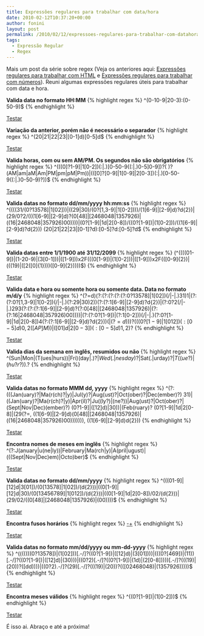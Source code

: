 ```yaml
---
title: Expressões regulares para trabalhar com data/hora
date: 2010-02-12T10:37:20+00:00
author: fonini
layout: post
permalink: /2010/02/12/expressoes-regulares-para-trabalhar-com-datahora/
tags:
  - Expressão Regular
  - Regex
---
```

Mais um post da série sobre regex (Veja os anteriores aqui: [Expressões regulares para trabalhar com HTML](/2010/02/09/expressoes-regulares-para-trabalhar-com-html/) e [Expressões regulares para trabalhar com números](/2010/02/11/expressoes-regulares-para-trabalhar-com-numeros/)). Reuni algumas expressões regulares úteis para trabalhar com data e hora.

**Valida data no formato HH:MM** 
{% highlight regex %}
^(0-10-9|20-3):(0-50-9)$
{% endhighlight %}
  
<a href="http://regexpal.com/?flags=&regex=^%28[0-1][0-9]|[2][0-3]%29%3A%28[0-5][0-9]%29%24&input=12%3A30" rel="externo">Testar</a>

**Variação da anterior, porém não é necessário o separador** 
{% highlight regex %}
^(20|21|22|23|[0-1]d)[0-5]d$
{% endhighlight %}
  
<a href="http://regexpal.com/?flags=&regex=^%2820|21|22|23|[0-1]d%29[0-5]d%24&input=1540" rel="externo">Testar</a>

**Valida horas, com ou sem AM/PM. Os segundos não são obrigatórios**
{% highlight regex %}
^(((0]?1-9]|1[0-2])(:|.)[0-50-9\((:|.)0-5]0-9])?( )?(AM|am|aM|Am|PM|pm|pM|Pm))|(([0]?[0-9]|1[0-9]|2[0-3])(:|.)[0-50-9\((:|.)0-50-9)?))$
{% endhighlight %}
  
<a href="http://regexpal.com/?flags=&regex=^%28%28%28[0]%3F[1-9]|1[0-2]%29%28%3A|.%29[0-5][0-9]%28%28%3A|.%29[0-5][0-9]%29%3F%28%20%29%3F%28AM|am|aM|Am|PM|pm|pM|Pm%29%29|%28%28[0]%3F[0-9]|1[0-9]|2[0-3]%29%28%3A|.%29[0-5][0-9]%28%28%3A|.%29[0-5][0-9]%29%3F%29%29%24&input=03%3A40%20AM" rel="externo">Testar</a>

**Valida datas no formato dd/mm/yyyy hh:mm:ss**
{% highlight regex %}
^((((31/(0?13578]|1[02]))|((29|30)/(0?[1,3-9]|1[0-2])))/(1[6-9]|[2-9]d)?d{2})|(29/0?2/(((1[6-9]|[2-9]d)?(0[48]|[2468048|1357926)|((16|2468048|357926)00))))|(0?[1-9]|1d|2[0-8])/((0?[1-9])|(1[0-2]))/((1[6-9]|[2-9]d)?d{2})) (20|21|22|23|[0-1]?d):[0-5]?d:[0-5]?d$
{% endhighlight %}
	  
<a href="http://regexpal.com/?flags=&regex=^%28%28%28%2831%2F%280%3F[13578]|1[02]%29%29|%28%2829|30%29%2F%280%3F[1%2C3-9]|1[0-2]%29%29%29%2F%281[6-9]|[2-9]d%29%3Fd{2}%29|%2829%2F0%3F2%2F%28%28%281[6-9]|[2-9]d%29%3F%280[48]|[2468][048]|[13579][26]%29|%28%2816|[2468][048]|[3579][26]%2900%29%29%29%29|%280%3F[1-9]|1d|2[0-8]%29%2F%28%280%3F[1-9]%29|%281[0-2]%29%29%2F%28%281[6-9]|[2-9]d%29%3Fd{2}%29%29%20%2820|21|22|23|[0-1]%3Fd%29%3A[0-5]%3Fd%3A[0-5]%3Fd%24&input=12%2F04%2F1990%2014%3A00%3A50" rel="externo">Testar</a>

**Valida datas entre 1/1/1900 até 31/12/2099**
{% highlight regex %}
(^((((01-9])|(1-20-9)|(3[0-1]))|([1-9]))x2F(((0[1-9])|(1[0-2]))|([1-9]))x2F(([0-9]{2})|(((19)|([2([0]{1})))([0-9]{2}))))$)
{% endhighlight %}
	  
<a href="http://regexpal.com/?flags=&regex=%28^%28%28%28%280[1-9]%29|%28[1-2][0-9]%29|%283[0-1]%29%29|%28[1-9]%29%29x2F%28%28%280[1-9]%29|%281[0-2]%29%29|%28[1-9]%29%29x2F%28%28[0-9]{2}%29|%28%28%2819%29|%28[2]%28[0]{1}%29%29%29%28[0-9]{2}%29%29%29%29%24%29&input=12%2F04%2F1990" rel="externo">Testar</a>

**Valida data e hora ou somente hora ou somente data. Data no formato m/d/y**
{% highlight regex %}
^(?=d)(?:(?:(?:(?:(?:0?13578]|1[02])(/|-|.)31)1|(?:(?:0?[1,3-9]|1[0-2])(/|-|.)(?:29|30)2))(?:(?:1[6-9]|[2-9]d)?d{2})|(?:0?2(/|-|.)293(?:(?:(?:1[6-9]|[2-9]d)?(?:0[48]|[2468048|1357926)|(?:(?:16|2468048|357926)00))))|(?:(?:0?[1-9])|(?:1[0-2]))(/|-|.)(?:0?[1-9]|1d|2[0-8])4(?:(?:1[6-9]|[2-9]d)?d{2}))($| (?=d)))?(((0?[1-9]|1[012])(:[0-5]d){0,2}( [AP]M))|([01]d|2[0-3])(:[0-5]d){1,2})?$
{% endhighlight %}
	  
<a href="http://regexpal.com/?flags=&regex=^%28%3F%3Dd%29%28%3F%3A%28%3F%3A%28%3F%3A%28%3F%3A%28%3F%3A0%3F[13578]|1[02]%29%28%2F|-|.%2931%291|%28%3F%3A%28%3F%3A0%3F[1%2C3-9]|1[0-2]%29%28%2F|-|.%29%28%3F%3A29|30%292%29%29%28%3F%3A%28%3F%3A1[6-9]|[2-9]d%29%3Fd{2}%29|%28%3F%3A0%3F2%28%2F|-|.%29293%28%3F%3A%28%3F%3A%28%3F%3A1[6-9]|[2-9]d%29%3F%28%3F%3A0[48]|[2468][048]|[13579][26]%29|%28%3F%3A%28%3F%3A16|[2468][048]|[3579][26]%2900%29%29%29%29|%28%3F%3A%28%3F%3A0%3F[1-9]%29|%28%3F%3A1[0-2]%29%29%28%2F|-|.%29%28%3F%3A0%3F[1-9]|1d|2[0-8]%294%28%3F%3A%28%3F%3A1[6-9]|[2-9]d%29%3Fd{2}%29%29%28%24|%20%28%3F%3Dd%29%29%29%3F%28%28%280%3F[1-9]|1[012]%29%28%3A[0-5]d%29{0%2C2}%28%20[AP]M%29%29|%28[01]d|2[0-3]%29%28%3A[0-5]d%29{1%2C2}%29%3F%24&input=04%2F12%2F1990%2014%3A30%3A45" rel="externo">Testar</a>

**Valida dias da semana em inglês, resumidos ou não**
{% highlight regex %}
^(Sun|Mon|(T(ues|hurs))|Fri)(day|.)?$|Wed(.|nesday)?$|Sat(.|urday)?$|T((ue?)|(hu?r?)).?$
{% endhighlight %}
	  
<a href="http://regexpal.com/?flags=&regex=^%28Sun|Mon|%28T%28ues|hurs%29%29|Fri%29%28day|.%29%3F%24|Wed%28.|nesday%29%3F%24|Sat%28.|urday%29%3F%24|T%28%28ue%3F%29|%28hu%3Fr%3F%29%29.%3F%24&input=Sunday" rel="externo">Testar</a>

**Valida datas no formato MMM dd, yyyy**
{% highlight regex %}
^(?:(((Jan(uary)?|Ma(r(ch)?|y)|Jul(y)?|Aug(ust)?|Oct(ober)?|Dec(ember)?) 31)|((Jan(uary)?|Ma(r(ch)?|y)|Apr(il)?|Ju((ly?)|(ne?))|Aug(ust)?|Oct(ober)?|(Sept|Nov|Dec)(ember)?) (0?1-9]|([12]d)|30))|(Feb(ruary)? (0?[1-9]|1d|2[0-8]|(29(?=, ((1[6-9]|[2-9]d)(0[48]|[2468048|1357926)|((16|2468048|357926)00))))))), ((1[6-9]|[2-9]d)d{2}))
{% endhighlight %}
	  
<a href="http://regexpal.com/?flags=&regex=^%28%3F%3A%28%28%28Jan%28uary%29%3F|Ma%28r%28ch%29%3F|y%29|Jul%28y%29%3F|Aug%28ust%29%3F|Oct%28ober%29%3F|Dec%28ember%29%3F%29%2031%29|%28%28Jan%28uary%29%3F|Ma%28r%28ch%29%3F|y%29|Apr%28il%29%3F|Ju%28%28ly%3F%29|%28ne%3F%29%29|Aug%28ust%29%3F|Oct%28ober%29%3F|%28Sept|Nov|Dec%29%28ember%29%3F%29%20%280%3F[1-9]|%28[12]d%29|30%29%29|%28Feb%28ruary%29%3F%20%280%3F[1-9]|1d|2[0-8]|%2829%28%3F%3D%2C%20%28%281[6-9]|[2-9]d%29%280[48]|[2468][048]|[13579][26]%29|%28%2816|[2468][048]|[3579][26]%2900%29%29%29%29%29%29%29%2C%20%28%281[6-9]|[2-9]d%29d{2}%29%29&input=April%2012%2C%201990" rel="externo">Testar</a>

**Encontra nomes de meses em inglês**
{% highlight regex %}
^(?:J(anuary|u(ne|ly))|February|Ma(rch|y)|A(pril|ugust)|(((Sept|Nov|Dec)em)|Octo)ber)$
{% endhighlight %}
	  
<a href="http://regexpal.com/?flags=&regex=^%28%3F%3AJ%28anuary|u%28ne|ly%29%29|February|Ma%28rch|y%29|A%28pril|ugust%29|%28%28%28Sept|Nov|Dec%29em%29|Octo%29ber%29%24&input=September" rel="externo">Testar</a>

**Valida datas no formato dd/mm/yyyy**
{% highlight regex %}
^(((01-9]|[12]d|3[01])/(0[13578]|1[02])/(d{2}))|((0[1-9]|[12]d|30)/(0[13456789]|1[012])/(d{2}))|((0[1-9]|1d|2[0-8])/02/(d{2}))|(29/02/((0[48]|[2468048|1357926)|(00))))$
{% endhighlight %}
	  
<a href="http://regexpal.com/?flags=&regex=^%28%28%280[1-9]|[12]d|3[01]%29%2F%280[13578]|1[02]%29%2F%28d{2}%29%29|%28%280[1-9]|[12]d|30%29%2F%280[13456789]|1[012]%29%2F%28d{2}%29%29|%28%280[1-9]|1d|2[0-8]%29%2F02%2F%28d{2}%29%29|%2829%2F02%2F%28%280[48]|[2468][048]|[13579][26]%29|%2800%29%29%29%29%24&input=12%2F04%2F90" rel="externo">Testar</a>

**Encontra fusos horários**
{% highlight regex %}
[-+]((0[0-9]|1[0-3]):([03]0|45)|14:00)
{% endhighlight %}
	  
<a href="http://regexpal.com/?flags=&regex=[-%2B]%28%280[0-9]|1[0-3]%29%3A%28[03]0|45%29|14%3A00%29&input=-03%3A00" rel="externo">Testar</a>

**Valida datas no formato mm/dd/yyyy ou mm-dd-yyyy**
{% highlight regex %}
^(((((((0?13578])|(1[02]))[.-/]?((0?[1-9])|([12]d)|(3[01])))|(((0?[469])|(11))[.-/]?((0?[1-9])|([12]d)|(30)))|((0?2)[.-/]?((0?[1-9])|(1d)|(2[0-8]))))[.-/]?(((19)|(20))?([dd))))|((0?2).-/]?(29)[.-/]?(((19)|(20))?(([02468048)|(1357926)))))$
{% endhighlight %}
	  
<a href="http://regexpal.com/?flags=&regex=^%28%28%28%28%28%28%280%3F[13578]%29|%281[02]%29%29[.-%2F]%3F%28%280%3F[1-9]%29|%28[12]d%29|%283[01]%29%29%29|%28%28%280%3F[469]%29|%2811%29%29[.-%2F]%3F%28%280%3F[1-9]%29|%28[12]d%29|%2830%29%29%29|%28%280%3F2%29[.-%2F]%3F%28%280%3F[1-9]%29|%281d%29|%282[0-8]%29%29%29%29[.-%2F]%3F%28%28%2819%29|%2820%29%29%3F%28[d][d]%29%29%29%29|%28%280%3F2%29[.-%2F]%3F%2829%29[.-%2F]%3F%28%28%2819%29|%2820%29%29%3F%28%28[02468][048]%29|%28[13579][26]%29%29%29%29%29%24&input=12%2F31%2F2009" rel="externo">Testar</a>

**Encontra meses válidos**
{% highlight regex %}
^((0?[1-9])|(1[0-2]))$
{% endhighlight %}
	  
<a href="http://regexpal.com/?flags=&regex=^%28%280%3F[1-9]%29|%281[0-2]%29%29%24&input=1" rel="externo">Testar</a>

É isso ai. Abraço e até a próxima!